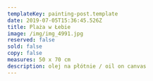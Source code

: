 ```yaml
---
templateKey: painting-post.template
date: 2019-07-05T15:36:45.526Z
title: Plaża w Łebie
image: /img/img_4991.jpg
reserved: false
sold: false
copy: false
measures: 50 x 70 cm
description: olej na płótnie / oil on canvas
---
```


